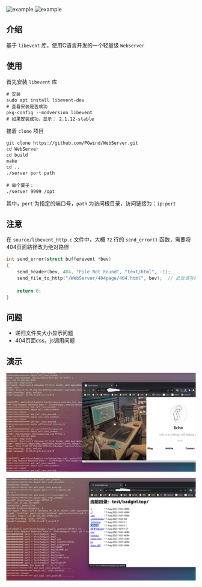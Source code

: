![example](https://img.shields.io/badge/tiny_web_server-v1.0-green.svg)   ![example](https://img.shields.io/badge/libevent-v2.1.12-blue.svg)

## 介绍

基于 `libevent` 库，使用C语言开发的一个轻量级 `WebServer` 

## 使用

首先安装 `libevent` 库

```shell
# 安装
sudo apt install libevent-dev
# 查看安装是否成功
pkg-config --modversion libevent 
# 如果安装成功，显示： 2.1.12-stable
```

接着 `clone` 项目

```shell
git clone https://github.com/PGwind/WebServer.git
cd WebServer
cd build
make
cd ..
./server port path

# 举个栗子： 
./server 9999 /opt
```

其中，`port` 为指定的端口号，`path` 为访问根目录，访问链接为：`ip:port`

## 注意

在 `source/libevent_http.c` 文件中，大概 `72` 行的 `send_error()` 函数，需要将404页面路径改为绝对路径

```c
int send_error(struct bufferevent *bev)
{
	send_header(bev, 404, "File Not Found", "text/html", -1);
	send_file_to_http("/WebServer/404page/404.html", bev); 	// 此处填写绝对路径，如 /opt/WebServer/404page/404.html

	return 0;
}
```

## 问题

- 递归文件夹大小显示问题
- 404页面css，js调用问题

## 演示

![](./images/http_server_libevent_1.png)



![](./images/http_server_libevent_2.png)

